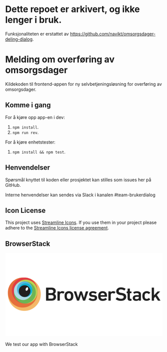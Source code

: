# Dette repoet er arkivert, og ikke lenger i bruk.
Funksjonaliteten er erstattet av https://github.com/navikt/omsorgsdager-deling-dialog.


# Melding om overføring av omsorgsdager

Kildekoden til frontend-appen for ny selvbetjeningsløsning for
overføring av omsorgsdager.

## Komme i gang

For å kjøre opp app-en i dev:

1.  `npm install`.
2.  `npm run rev`.

For å kjøre enhetstester:

1.  `npm install && npm test`.

## Henvendelser

Spørsmål knyttet til koden eller prosjektet kan stilles som issues her på GitHub.

Interne henvendelser kan sendes via Slack i kanalen #team-brukerdialog

## Icon License

This project uses [Streamline Icons](http://www.streamlineicons.com/). If you use them in your project please adhere to the [Streamline Icons license agreement](http://www.streamlineicons.com/license.html).

## BrowserStack

[![BrowserStack logo](./browserstack-logo-600x315.png)](https://www.browserstack.com/)

We test our app with BrowserStack
